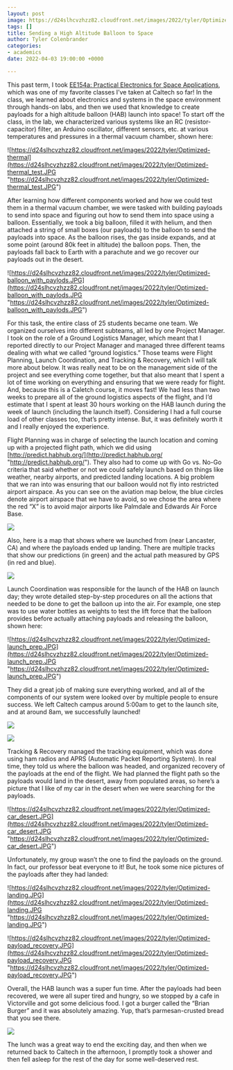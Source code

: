 ```yaml
---
layout: post
image: https://d24slhcvzhzz82.cloudfront.net/images/2022/tyler/Optimized-HAB_payloads.jpg
tags: []
title: Sending a High Altitude Balloon to Space
author: Tyler Colenbrander
categories:
- academics
date: 2022-04-03 19:00:00 +0000

---
```

This past term, I took [EE154a: Practical Electronics for Space Applications](https://catalog.caltech.edu/current/courses/department/EE), which was one of my favorite classes I’ve taken at Caltech so far! In the class, we learned about electronics and systems in the space environment through hands-on labs, and then we used that knowledge to create payloads for a high altitude balloon (HAB) launch into space! To start off the class, in the lab, we characterized various systems like an RC (resistor-capacitor) filter, an Arduino oscillator, different sensors, etc. at various temperatures and pressures in a thermal vacuum chamber, shown here:

![https://d24slhcvzhzz82.cloudfront.net/images/2022/tyler/Optimized-thermal](https://d24slhcvzhzz82.cloudfront.net/images/2022/tyler/Optimized-thermal_test.JPG "https://d24slhcvzhzz82.cloudfront.net/images/2022/tyler/Optimized-thermal_test.JPG")

After learning how different components worked and how we could test them in a thermal vacuum chamber, we were tasked with building payloads to send into space and figuring out how to send them into space using a balloon. Essentially, we took a big balloon, filled it with helium, and then attached a string of small boxes (our payloads) to the balloon to send the payloads into space. As the balloon rises, the gas inside expands, and at some point (around 80k feet in altitude) the balloon pops. Then, the payloads fall back to Earth with a parachute and we go recover our payloads out in the desert.

![https://d24slhcvzhzz82.cloudfront.net/images/2022/tyler/Optimized-balloon_with_paylods.JPG](https://d24slhcvzhzz82.cloudfront.net/images/2022/tyler/Optimized-balloon_with_paylods.JPG "https://d24slhcvzhzz82.cloudfront.net/images/2022/tyler/Optimized-balloon_with_paylods.JPG")

For this task, the entire class of 25 students became one team. We organized ourselves into different subteams, all led by one Project Manager. I took on the role of a Ground Logistics Manager, which meant that I reported directly to our Project Manager and managed three different teams dealing with what we called “ground logistics.” Those teams were Flight Planning, Launch Coordination, and Tracking & Recovery, which I will talk more about below. It was really neat to be on the management side of the project and see everything come together, but that also meant that I spent a lot of time working on everything and ensuring that we were ready for flight. And, because this is a Caletch course, it moves fast! We had less than two weeks to prepare all of the ground logistics aspects of the flight, and I’d estimate that I spent at least 30 hours working on the HAB launch during the week of launch (including the launch itself). Considering I had a full course load of other classes too, that’s pretty intense. But, it was definitely worth it and I really enjoyed the experience.

Flight Planning was in charge of selecting the launch location and coming up with a projected flight path, which we did using [http://predict.habhub.org/](http://predict.habhub.org/ "http://predict.habhub.org/"). They also had to come up with Go vs. No-Go criteria that said whether or not we could safely launch based on things like weather, nearby airports, and predicted landing locations. A big problem that we ran into was ensuring that our balloon would not fly into restricted airport airspace. As you can see on the aviation map below, the blue circles denote airport airspace that we have to avoid, so we chose the area where the red “X” is to avoid major airports like Palmdale and Edwards Air Force Base.

![](https://d24slhcvzhzz82.cloudfront.net/images/2022/tyler/Optimized-airport_map.png)

Also, here is a map that shows where we launched from (near Lancaster, CA) and where the payloads ended up landing. There are multiple tracks that show our predictions (in green) and the actual path measured by GPS (in red and blue).

![](https://d24slhcvzhzz82.cloudfront.net/images/2022/tyler/Optimized-flight%20path.png)

Launch Coordination was responsible for the launch of the HAB on launch day; they wrote detailed step-by-step procedures on all the actions that needed to be done to get the balloon up into the air. For example, one step was to use water bottles as weights to test the lift force that the balloon provides before actually attaching payloads and releasing the balloon, shown here:

![https://d24slhcvzhzz82.cloudfront.net/images/2022/tyler/Optimized-launch_prep.JPG](https://d24slhcvzhzz82.cloudfront.net/images/2022/tyler/Optimized-launch_prep.JPG "https://d24slhcvzhzz82.cloudfront.net/images/2022/tyler/Optimized-launch_prep.JPG")

They did a great job of making sure everything worked, and all of the components of our system were looked over by multiple people to ensure success. We left Caltech campus around 5:00am to get to the launch site, and at around 8am, we successfully launched!

![](https://d24slhcvzhzz82.cloudfront.net/images/2022/tyler/Optimized-launch_prep2.jpg)

![](https://d24slhcvzhzz82.cloudfront.net/images/2022/tyler/Optimized-launch.jpg)

Tracking & Recovery managed the tracking equipment, which was done using ham radios and APRS (Automatic Packet Reporting System). In real time, they told us where the balloon was headed, and organized recovery of the payloads at the end of the flight. We had planned the flight path so the payloads would land in the desert, away from populated areas, so here’s a picture that I like of my car in the desert when we were searching for the payloads.

![https://d24slhcvzhzz82.cloudfront.net/images/2022/tyler/Optimized-car_desert.JPG](https://d24slhcvzhzz82.cloudfront.net/images/2022/tyler/Optimized-car_desert.JPG "https://d24slhcvzhzz82.cloudfront.net/images/2022/tyler/Optimized-car_desert.JPG")

Unfortunately, my group wasn’t the one to find the payloads on the ground. In fact, our professor beat everyone to it! But, he took some nice pictures of the payloads after they had landed:

![https://d24slhcvzhzz82.cloudfront.net/images/2022/tyler/Optimized-landing.JPG](https://d24slhcvzhzz82.cloudfront.net/images/2022/tyler/Optimized-landing.JPG "https://d24slhcvzhzz82.cloudfront.net/images/2022/tyler/Optimized-landing.JPG")

![https://d24slhcvzhzz82.cloudfront.net/images/2022/tyler/Optimized-payload_recovery.JPG](https://d24slhcvzhzz82.cloudfront.net/images/2022/tyler/Optimized-payload_recovery.JPG "https://d24slhcvzhzz82.cloudfront.net/images/2022/tyler/Optimized-payload_recovery.JPG")

Overall, the HAB launch was a super fun time. After the payloads had been recovered, we were all super tired and hungry, so we stopped by a cafe in Victorville and got some delicious food. I got a burger called the “Brian Burger” and it was absolutely amazing. Yup, that’s parmesan-crusted bread that you see there.

![](https://d24slhcvzhzz82.cloudfront.net/images/2022/tyler/Optimized-lunch.jpg)

The lunch was a great way to end the exciting day, and then when we returned back to Caltech in the afternoon, I promptly took a shower and then fell asleep for the rest of the day for some well-deserved rest.